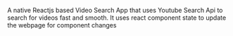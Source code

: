 A native Reactjs based Video Search App that uses Youtube Search Api to search for videos fast and smooth.  It uses react component state to update the webpage for component changes

